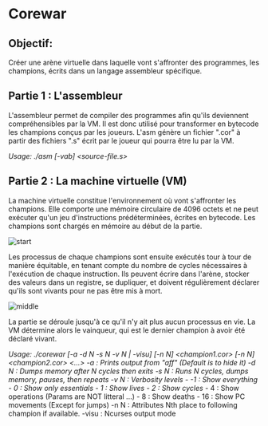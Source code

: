 # Corewar

## Objectif: 

Créer une arène virtuelle dans laquelle vont s'affronter des programmes, les champions, écrits dans un langage assembleur spécifique.

## Partie 1 : L'assembleur

L'assembleur permet de compiler des programmes afin qu'ils deviennent compréhensibles par la VM. Il est donc utilisé pour transformer en bytecode les champions conçus par les joueurs. L'asm génère un fichier ".cor" à partir des fichiers ".s" écrit par le joueur qui pourra être lu par la VM.

*Usage: ./asm [-vab] <source-file.s>*

## Partie 2 : La machine virtuelle (VM)

La machine virtuelle constitue l'environnement où vont s'affronter les champions. Elle comporte une mémoire circulaire de 4096 octets et ne peut exécuter qu'un jeu d'instructions prédéterminées, écrites en bytecode. Les champions sont chargés en mémoire au début de la partie.

![start](https://user-images.githubusercontent.com/29833564/44538805-bef06980-a702-11e8-8e76-68500f9da807.png)

Les processus de chaque champions sont ensuite exécutés tour à tour de manière équitable, en tenant compte du nombre de cycles nécessaires à l'exécution de chaque instruction. Ils peuvent écrire dans l'arène, stocker des valeurs dans un registre, se dupliquer, et doivent régulièrement déclarer qu'ils sont vivants pour ne pas être mis à mort.

![middle](https://user-images.githubusercontent.com/29833564/44538804-bef06980-a702-11e8-9b8d-7bf221c90aa4.png)

La partie se déroule jusqu'à ce qu'il n'y ait plus aucun processus en vie. La VM détermine alors le vainqueur, qui est le dernier champion à avoir été déclaré vivant.

*Usage: ./corewar [-a -d N -s N -v N | -visu] [-n N] <champion1.cor> [-n N] <champion2.cor> <...>*
        *-a        : Prints output from "aff" (Default is to hide it)*
        *-d N      : Dumps memory after N cycles then exits*
        *-s N      : Runs N cycles, dumps memory, pauses, then repeats*
        *-v N      : Verbosity levels*
                *- -1 : Show everything*
                *- 0  : Show only essentials*
                *- 1  : Show lives*
                *- 2  : Show cycles*
                - 4  : Show operations (Params are NOT litteral ...)
                - 8  : Show deaths
                - 16 : Show PC movements (Except for jumps)
        -n N      : Attributes Nth place to following champion  if available.
        -visu     : Ncurses output mode
